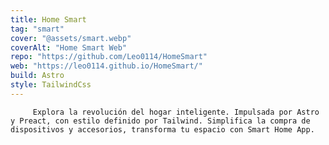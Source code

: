 ```yaml
---
title: Home Smart
tag: "smart"
cover: "@assets/smart.webp"
coverAlt: "Home Smart Web"
repo: "https://github.com/Leo0114/HomeSmart"
web: "https://leo0114.github.io/HomeSmart/"
build: Astro
style: TailwindCss
---
```


         Explora la revolución del hogar inteligente. Impulsada por Astro y Preact, con estilo definido por Tailwind. Simplifica la compra de dispositivos y accesorios, transforma tu espacio con Smart Home App.
